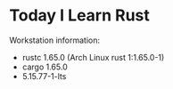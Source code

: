 # Today I Learn Rust  

Workstation information:  
- rustc 1.65.0 (Arch Linux rust 1:1.65.0-1)
- cargo 1.65.0
- 5.15.77-1-lts
